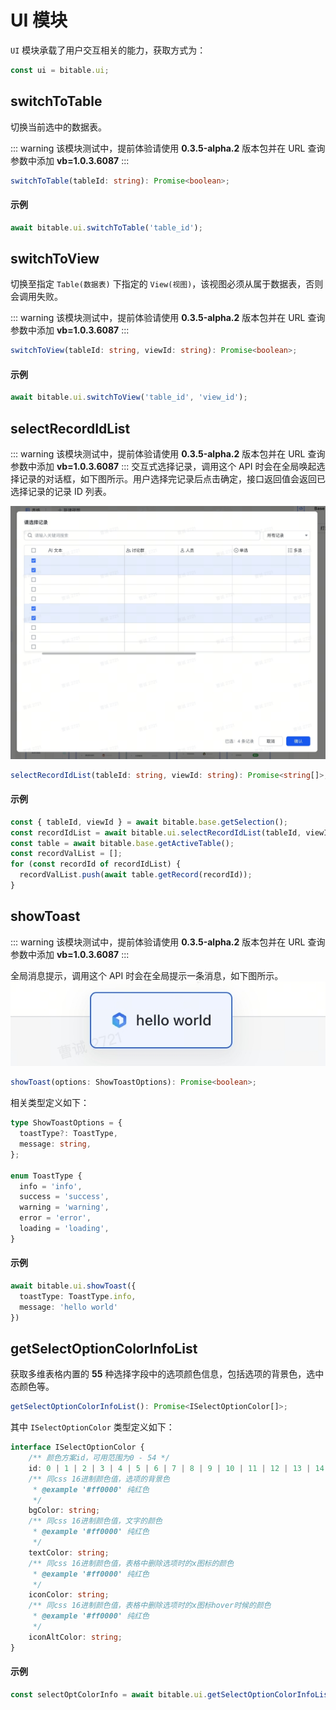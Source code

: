 # UI 模块
`UI` 模块承载了用户交互相关的能力，获取方式为：
```typescript
const ui = bitable.ui;
```

## switchToTable
切换当前选中的数据表。

::: warning
该模块测试中，提前体验请使用 **0.3.5-alpha.2** 版本包并在 URL 查询参数中添加 **vb=1.0.3.6087**
:::
```typescript
switchToTable(tableId: string): Promise<boolean>;
```

#### 示例
```typescript
await bitable.ui.switchToTable('table_id');
```

## switchToView
切换至指定 `Table(数据表)` 下指定的 `View(视图)`，该视图必须从属于数据表，否则会调用失败。

::: warning
该模块测试中，提前体验请使用 **0.3.5-alpha.2** 版本包并在 URL 查询参数中添加 **vb=1.0.3.6087**
:::

```typescript
switchToView(tableId: string, viewId: string): Promise<boolean>;
```

#### 示例
```typescript
await bitable.ui.switchToView('table_id', 'view_id');
```

## selectRecordIdList
::: warning
该模块测试中，提前体验请使用 **0.3.5-alpha.2** 版本包并在 URL 查询参数中添加 **vb=1.0.3.6087**
:::
交互式选择记录，调用这个 API 时会在全局唤起选择记录的对话框，如下图所示。用户选择完记录后点击确定，接口返回值会返回已选择记录的记录 ID 列表。

![选择记录对话框](../../image/ui/select_record_id.png)

```typescript
selectRecordIdList(tableId: string, viewId: string): Promise<string[]>;
```

#### 示例
```typescript
const { tableId, viewId } = await bitable.base.getSelection();
const recordIdList = await bitable.ui.selectRecordIdList(tableId, viewId);
const table = await bitable.base.getActiveTable();
const recordValList = [];
for (const recordId of recordIdList) {
  recordValList.push(await table.getRecord(recordId));
}
```

## showToast
::: warning
该模块测试中，提前体验请使用 **0.3.5-alpha.2** 版本包并在 URL 查询参数中添加 **vb=1.0.3.6087**
:::

全局消息提示，调用这个 API 时会在全局提示一条消息，如下图所示。
![toast](../../image/ui/ui_toast.png)

```typescript
showToast(options: ShowToastOptions): Promise<boolean>;
```

相关类型定义如下：
```typescript
type ShowToastOptions = {
  toastType?: ToastType,
  message: string,
};

enum ToastType {
  info = 'info',
  success = 'success',
  warning = 'warning',
  error = 'error',
  loading = 'loading',
}
```

#### 示例
```typescript
await bitable.ui.showToast({
  toastType: ToastType.info,
  message: 'hello world'
})
```

##  getSelectOptionColorInfoList
获取多维表格内置的 **55** 种选择字段中的选项颜色信息，包括选项的背景色，选中态颜色等。

```typescript
getSelectOptionColorInfoList(): Promise<ISelectOptionColor[]>;
```

其中 `ISelectOptionColor` 类型定义如下：
```typescript
interface ISelectOptionColor {
    /** 颜色方案id，可用范围为0 - 54 */
    id: 0 | 1 | 2 | 3 | 4 | 5 | 6 | 7 | 8 | 9 | 10 | 11 | 12 | 13 | 14 | 15 | 16 | 17 | 18 | 19 | 20 | 21 | 22 | 23 | 24 | 25 | 26 | 27 | 28 | 29 | 30 | 31 | 32 | 33 | 34 | 35 | 36 | 37 | 38 | 39 | 40 | 41 | 42 | 43 | 44 | 45 | 46 | 47 | 48 | 49 | 50 | 51 | 52 | 53 | 54;
    /** 同css 16进制颜色值，选项的背景色
     * @example '#ff0000' 纯红色
     */
    bgColor: string;
    /** 同css 16进制颜色值，文字的颜色
     * @example '#ff0000' 纯红色
     */
    textColor: string;
    /** 同css 16进制颜色值，表格中删除选项时的x图标的颜色
     * @example '#ff0000' 纯红色
     */
    iconColor: string;
    /** 同css 16进制颜色值，表格中删除选项时的x图标hover时候的颜色
     * @example '#ff0000' 纯红色
     */
    iconAltColor: string;
}
```

#### 示例
```typescript
const selectOptColorInfo = await bitable.ui.getSelectOptionColorInfoList();
```